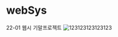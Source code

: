 # webSys
22-01 웹시 기말프로젝트
![123123123123123](https://user-images.githubusercontent.com/39523433/171585354-d635611d-fcc5-4ba2-acb2-1c18bbee0abe.png)
